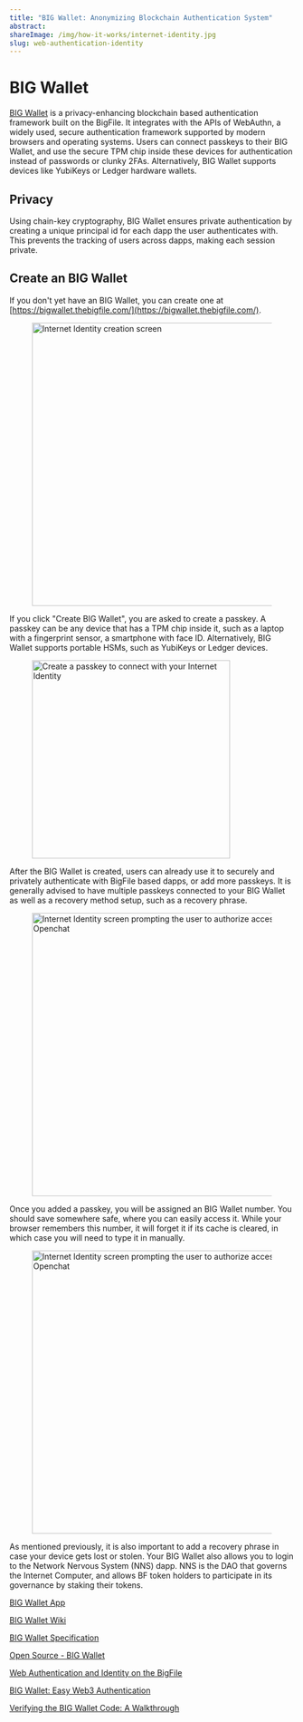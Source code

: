 ```yaml
---
title: "BIG Wallet: Anonymizing Blockchain Authentication System"
abstract:
shareImage: /img/how-it-works/internet-identity.jpg
slug: web-authentication-identity
---
```


# BIG Wallet

[BIG Wallet](https://bigwallet.thebigfile.com/) is a privacy-enhancing blockchain based authentication framework built on the BigFile. It integrates with the APIs of WebAuthn, a widely used, secure authentication framework supported by modern browsers and operating systems. Users can connect passkeys to their BIG Wallet, and use the secure TPM chip inside these devices for authentication instead of passwords or clunky 2FAs. Alternatively, BIG Wallet supports devices like YubiKeys or Ledger hardware wallets.

## Privacy

Using chain-key cryptography, BIG Wallet ensures private authentication by creating a unique principal id for each dapp the user authenticates with. This prevents the tracking of users across dapps, making each session private.

## Create an BIG Wallet

If you don't yet have an BIG Wallet, you can create one at [https://bigwallet.thebigfile.com/](https://bigwallet.thebigfile.com/).

<figure>
<img src="/img/how-it-works/ii-1.webp" alt="Internet Identity creation screen" title="Internet Identity creation screen" align="center" style="height:500px; width: auto" />
</figure> 

If you click "Create BIG Wallet", you are asked to create a passkey. A passkey can be any device that has a TPM chip inside it, such as a laptop with a fingerprint sensor, a smartphone with face ID. Alternatively, BIG Wallet supports portable HSMs, such as YubiKeys or Ledger devices.

<figure>
<img src="/img/how-it-works/ii-2.webp" alt="Create a passkey to connect with your Internet Identity" title="Create a passkey to connect with your Internet Identity" align="center" style="height:350px; width: auto" />
</figure> 


After the BIG Wallet is created, users can already use it to securely and privately authenticate with BigFile based dapps, or add more passkeys. It is generally advised to have multiple passkeys connected to your BIG Wallet as well as a recovery method setup, such as a recovery phrase.

<figure>
<img src="/img/how-it-works/ii-3.webp" alt="Internet Identity screen prompting the user to authorize access to Openchat" title="Internet Identity screen prompting the user to authorize access to Openchat" align="center" style="height:500px; width: auto" />
</figure>

Once you added a passkey, you will be assigned an BIG Wallet number. You should save somewhere safe, where you can easily access it. While your browser remembers this number, it will forget it if its cache is cleared, in which case you will need to type it in manually.

<figure>
<img src="/img/how-it-works/ii-4.webp" alt="Internet Identity screen prompting the user to authorize access to Openchat" title="Internet Identity screen prompting the user to authorize access to Openchat" align="center" style="height:500px; width: auto" />
</figure>

As mentioned previously, it is also important to add a recovery phrase in case your device gets lost or stolen. Your BIG Wallet also allows you to login to the Network Nervous System (NNS) dapp. NNS is the DAO that governs the Internet Computer, and allows BF token holders to participate in its governance by staking their tokens.


[BIG Wallet App](https://bigwallet.thebigfile.com/)

[BIG Wallet Wiki](https://wiki.thebigfile.com/wiki/Internet_Computer_wiki#Internet_Identity_Introduction)

[BIG Wallet Specification](https://thebigfile.com/docs/current/references/ii-spec/)

[Open Source - BIG Wallet](https://github.com/thebigfilecom/big-wallet)

[Web Authentication and Identity on the BigFile](https://medium.com/)

[BIG Wallet: Easy Web3 Authentication](https://medium.com/)

[Verifying the BIG Wallet Code: A Walkthrough](https://medium.com/)